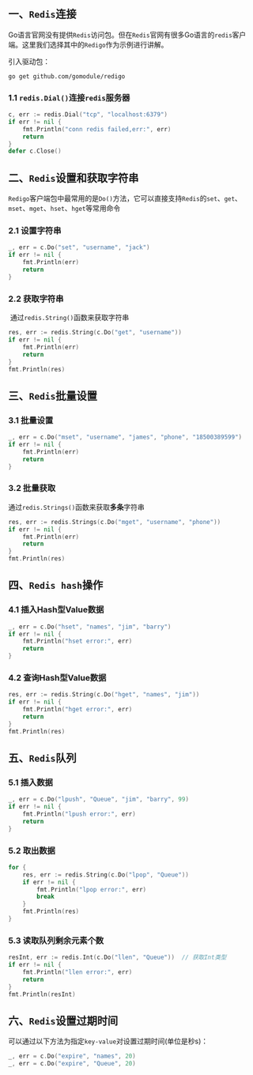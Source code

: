 ## 一、`Redis`连接

Go语言官网没有提供`Redis`访问包。但在`Redis`官网有很多Go语言的`redis`客户端。这里我们选择其中的`Redigo`作为示例进行讲解。

引入驱动包：

```
go get github.com/gomodule/redigo
```

### 1.1 `redis.Dial()`连接`redis`服务器

```go
c, err := redis.Dial("tcp", "localhost:6379")
if err != nil {
    fmt.Println("conn redis failed,err:", err)
    return
}
defer c.Close()
```



## 二、`Redis`设置和获取字符串

​	`Redigo`客户端包中最常用的是`Do()`方法，它可以直接支持`Redis`的`set`、`get`、`mset`、`mget`、`hset`、`hget`等常用命令

### 2.1 设置字符串

```go
_, err = c.Do("set", "username", "jack")
if err != nil {
    fmt.Println(err)
    return
}
```

### 2.2 获取字符串

​	通过`redis.String()`函数来获取字符串

```go
res, err := redis.String(c.Do("get", "username"))
if err != nil {
    fmt.Println(err)
    return
}
fmt.Println(res)
```

## 三、`Redis`批量设置

### 3.1 批量设置

```go
_, err = c.Do("mset", "username", "james", "phone", "18500389599")
if err != nil {
    fmt.Println(err)
    return
}
```

### 3.2 批量获取

​		通过`redis.Strings()`函数来获取**多条**字符串

```go
res, err := redis.Strings(c.Do("mget", "username", "phone"))
if err != nil {
    fmt.Println(err)
    return
}
fmt.Println(res)
```

## 四、`Redis hash`操作

### 4.1 插入Hash型Value数据

```go
_, err = c.Do("hset", "names", "jim", "barry")
if err != nil {
    fmt.Println("hset error:", err)
    return
}
```

### 4.2 查询Hash型Value数据

```go
res, err := redis.String(c.Do("hget", "names", "jim"))
if err != nil {
    fmt.Println("hget error:", err)
    return
}
fmt.Println(res)
```

## 五、`Redis`队列

### 5.1 插入数据

```go
_, err = c.Do("lpush", "Queue", "jim", "barry", 99)
if err != nil {
    fmt.Println("lpush error:", err)
    return
}
```

### 5.2 取出数据

```go
for {
    res, err := redis.String(c.Do("lpop", "Queue"))
    if err != nil {
        fmt.Println("lpop error:", err)
        break
    }
    fmt.Println(res)
}
```

### 5.3 读取队列剩余元素个数

```go
resInt, err := redis.Int(c.Do("llen", "Queue"))  // 获取Int类型
if err != nil {
    fmt.Println("llen error:", err)
    return
}
fmt.Println(resInt)
```

## 六、`Redis`设置过期时间

​	可以通过以下方法为指定`key-value`对设置过期时间(单位是秒s)：

```go
_, err = c.Do("expire", "names", 20)
_, err = c.Do("expire", "Queue", 20)
```

